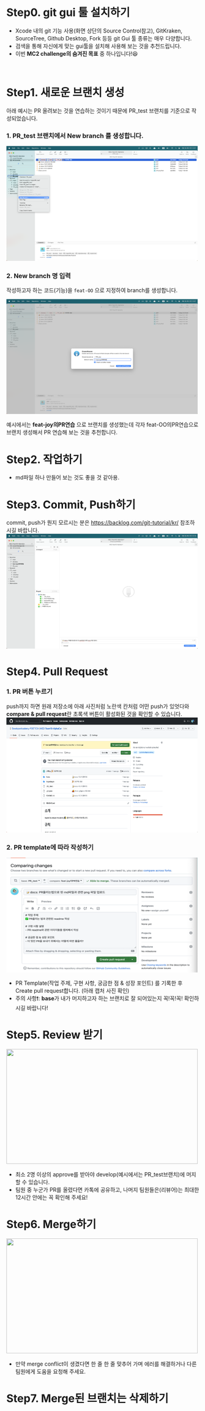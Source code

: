 # Step0. git gui 툴 설치하기
- Xcode 내의 git 기능 사용(화면 상단의 Source Control참고), GitKraken, SourceTree, Github Desktop, Fork 등등 git Gui 툴 종류는 매우 다양합니다. 
- 검색을 통해 자신에게 맞는 gui툴을 설치해 사용해 보는 것을 추천드립니다.
- 이번 **MC2 challenge의 숨겨진 목표** 중 하나입니다!😆

<br/>

# Step1. 새로운 브랜치 생성
아래 예시는 PR 올려보는 것을 연습하는 것이기 때문에 PR_test 브랜치를 기준으로 작성되었습니다.
### 1. PR_test 브랜치에서 New branch 를 생성합니다.
<img src = "./PR_Step/Step1_branch생성.png" width = "500" height = "300">

### 2. New branch 명 입력
작성하고자 하는 코드(기능)을 `feat-OO` 으로 지정하여 branch를 생성합니다.

<img src = "./PR_Step/Step1_branch명설정.png" width = "500" height = "300">

예시에서는 **feat-joy의PR연습** 으로 브랜치를 생성했는데 각자 feat-OO의PR연습으로 브랜치 생성해서 PR 연습해 보는 것을 추천합니다.

# Step2. 작업하기
- md파일 하나 만들어 보는 것도 좋을 것 같아용.


# Step3. Commit, Push하기
commit, push가 뭔지 모르시는 분은 https://backlog.com/git-tutorial/kr/ 참조하시길 바랍니다.<br/>
<img src = "./PR_Step/Step3_commit,push하기.png" width = "500" height = "300">

# Step4. Pull Request 
### 1. PR 버튼 누르기
push까지 하면 원래 저장소에 아래 사진처럼 노란색 칸처럼 어떤 push가 있엇다와 **compare & pull request**란 초록색 버튼이 활성화된 것을 확인할 수 있습니다.
<br/>
<img src = "./PR_Step/Step4_PR버튼 누르기.png" width = "500" height = "300">


### 2. PR template에 따라 작성하기
<img src = "./PR_Step/Step4_PRtemplate에 따라 작성하기.png" width = "500" height = "300">
<br/>

- PR Template(작업 주제, 구현 사항, 궁금한 점 & 성장 포인트) 를 기록한 후 Create pull request합니다. (아래 캡처 사진 확인)
- 주의 사항❗️: **base**가 내가 머지하고자 하는 브랜치로 잘 되어있는지 꼭!꼭!꼭! 확인하시길 바랍니다!  

# Step5. Review 받기
<img src = "./PR_Step/Step5_생성된PR확인.png" width = "500" height = "300">
<br/>

- 최소 2명 이상의 approve를 받아야 develop(예시에서는 PR_test브랜치)에 머지할 수 있습니다.
- 팀원 중 누군가 PR를 올렸다면 카톡에 공유하고, 나머지 팀원들은(리뷰어)는 최대한 12시간 안에는 꼭 확인해 주세요!

# Step6. Merge하기
<img src = "./PR_Step/Step6_머지하기.png" width = "500" height = "300">
<br/>

- 만약 merge conflict이 생겼다면 한 줄 한 줄 맞추어 가며 에러를 해결하거나 다른 팀원에게 도움을 요청해 주세요.

# Step7. Merge된 브랜치는 삭제하기
